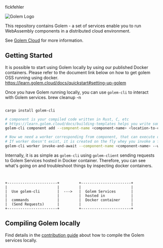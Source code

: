 fickfehler

![Golem Logo](golem-logo-black.jpg)

This repository contains Golem - a set of services enable you to run WebAssembly components in a distributed cloud environment.

See [Golem Cloud](https://golem.cloud) for more information.

## Getting Started

It is possible to start using Golem locally by using our published Docker containers. Please refer to the document link below on how to get golem OSS running using docker.
https://learn.golem.cloud/docs/quickstart#setting-up-golem

Once you have Golem running locally, you can use `golem-cli` to interact with Golem services.
brew cleanup -n
```bash

cargo install golem-cli

# component is your compiled code written in Rust, C, etc
# https://learn.golem.cloud/docs/building-templates helps you write some code and create a component - as an example
golem-cli component add --compnent-name <component-name> <location-to-component-file> 

# Now we need a worker corresponding from component, that can execute one of the functions in component
# If worker doesn't exist, it is created on the fly whey you invoke a function in component
golem-cli worker invoke-and-await --component-name <component-name> --worker-name <worker-name> --function golem:it/api.{add-item} --parameters '[{"product-id" : "foo", "name" : "foo" , "price" : 10, "quantity" : 1}]'

```

Internally, it is as simple as `golem-cli` using `golem-client` sending requests to Golem Services hosted in Docker container.
Therefore, you can see what's going on and troubleshoot things by inspecting docker containers.

```


+-----------------------+         +-----------------------+
|                       |         |                       |
|  Use golem-cli        |  --->   |  Golem Services       |
|                       |         |  hosted in            |
|  commands             |         |  Docker container     |
|  (Send Requests)      |         |                       |
+-----------------------+         +-----------------------+

```


## Compiling Golem locally
Find details in the [contribution guide](CONTRIBUTING.md) about how to compile the Golem services locally.

